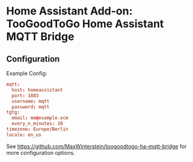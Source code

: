 # Home Assistant Add-on: TooGoodToGo Home Assistant MQTT Bridge

## Configuration

Example Config:

```toml
mqtt:
  host: homeassistant
  port: 1883
  username: mqtt
  password: mqtt
tgtg:
  email: me@example.ocm
  every_n_minutes: 10
timezone: Europe/Berlin
locale: en_us
```

See https://github.com/MaxWinterstein/toogoodtogo-ha-mqtt-bridge for more configuration options.
